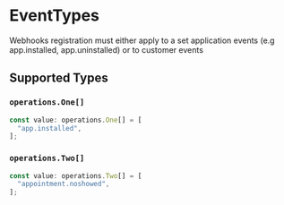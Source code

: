 # EventTypes

Webhooks registration must either apply to a set application events (e.g app.installed, app.uninstalled) or to customer events


## Supported Types

### `operations.One[]`

```typescript
const value: operations.One[] = [
  "app.installed",
];
```

### `operations.Two[]`

```typescript
const value: operations.Two[] = [
  "appointment.noshowed",
];
```

